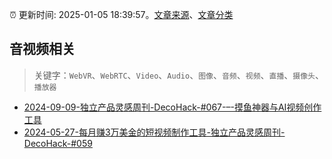 :alarm_clock: 更新时间: 2025-01-05 18:39:57。[文章来源](/README.md)、[文章分类](/TAGS.md)

## 音视频相关


> 关键字：`WebVR`、`WebRTC`、`Video`、`Audio`、`图像`、`音频`、`视频`、`直播`、`摄像头`、`播放器`



- [2024-09-09-独立产品灵感周刊-DecoHack-#067-–-摸鱼神器与AI视频创作工具](https://decohack.com/decohack-067-moyushenqi-ai-shengcheng/) 
- [2024-05-27-每月赚3万美金的短视频制作工具-独立产品灵感周刊-DecoHack-#059](https://decohack.com/%e6%af%8f%e6%9c%88%e8%b5%9a3%e4%b8%87%e7%be%8e%e9%87%91%e7%9a%84%e7%9f%ad%e8%a7%86%e9%a2%91%e5%88%b6%e4%bd%9c%e5%b7%a5%e5%85%b7-%e7%8b%ac%e7%ab%8b%e4%ba%a7%e5%93%81%e7%81%b5%e6%84%9f%e5%91%a8%e5%88%8a/) 
